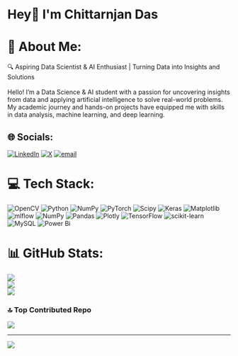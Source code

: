 # Hey👋 I'm Chittarnjan Das
# 💫 About Me:
🔍 Aspiring Data Scientist & AI Enthusiast | Turning Data into Insights and Solutions<br><br>Hello! I’m a Data Science & AI student with a passion for uncovering insights from data and applying artificial intelligence to solve real-world problems. My academic journey and hands-on projects have equipped me with skills in data analysis, machine learning, and deep learning.


## 🌐 Socials:
[![LinkedIn](https://img.shields.io/badge/LinkedIn-%230077B5.svg?logo=linkedin&logoColor=white)](https://linkedin.com/in/https://www.linkedin.com/in/chittaranjand308/) [![X](https://img.shields.io/badge/X-black.svg?logo=X&logoColor=white)](https://x.com/@Chitta637) [![email](https://img.shields.io/badge/Email-D14836?logo=gmail&logoColor=white)](mailto:chittaranjand308@gmail.com) 

# 💻 Tech Stack:
![OpenCV](https://img.shields.io/badge/opencv-%23white.svg?style=for-the-badge&logo=opencv&logoColor=white) ![Python](https://img.shields.io/badge/python-3670A0?style=for-the-badge&logo=python&logoColor=ffdd54) ![NumPy](https://img.shields.io/badge/numpy-%23013243.svg?style=for-the-badge&logo=numpy&logoColor=white) ![PyTorch](https://img.shields.io/badge/PyTorch-%23EE4C2C.svg?style=for-the-badge&logo=PyTorch&logoColor=white) ![Scipy](https://img.shields.io/badge/SciPy-%230C55A5.svg?style=for-the-badge&logo=scipy&logoColor=%white) ![Keras](https://img.shields.io/badge/Keras-%23D00000.svg?style=for-the-badge&logo=Keras&logoColor=white) ![Matplotlib](https://img.shields.io/badge/Matplotlib-%23ffffff.svg?style=for-the-badge&logo=Matplotlib&logoColor=black) ![mlflow](https://img.shields.io/badge/mlflow-%23d9ead3.svg?style=for-the-badge&logo=numpy&logoColor=blue) ![NumPy](https://img.shields.io/badge/numpy-%23013243.svg?style=for-the-badge&logo=numpy&logoColor=white) ![Pandas](https://img.shields.io/badge/pandas-%23150458.svg?style=for-the-badge&logo=pandas&logoColor=white) ![Plotly](https://img.shields.io/badge/Plotly-%233F4F75.svg?style=for-the-badge&logo=plotly&logoColor=white) ![TensorFlow](https://img.shields.io/badge/TensorFlow-%23FF6F00.svg?style=for-the-badge&logo=TensorFlow&logoColor=white) ![scikit-learn](https://img.shields.io/badge/scikit--learn-%23F7931E.svg?style=for-the-badge&logo=scikit-learn&logoColor=white) ![MySQL](https://img.shields.io/badge/mysql-4479A1.svg?style=for-the-badge&logo=mysql&logoColor=white) ![Power Bi](https://img.shields.io/badge/power_bi-F2C811?style=for-the-badge&logo=powerbi&logoColor=black)
# 📊 GitHub Stats:
![](https://github-readme-stats.vercel.app/api?username=Chitta308&theme=neon&hide_border=false&include_all_commits=false&count_private=false)<br/>
![](https://nirzak-streak-stats.vercel.app/?user=Chitta308&theme=neon&hide_border=false)<br/>
![](https://github-readme-stats.vercel.app/api/top-langs/?username=Chitta308&theme=neon&hide_border=false&include_all_commits=false&count_private=false&layout=compact)

### 🔝 Top Contributed Repo
![](https://github-contributor-stats.vercel.app/api?username=Chitta308&limit=5&theme=dark&combine_all_yearly_contributions=true)

---
[![](https://visitcount.itsvg.in/api?id=Chitta308&icon=0&color=0)](https://visitcount.itsvg.in)

<!-- Proudly created with GPRM ( https://gprm.itsvg.in ) -->
